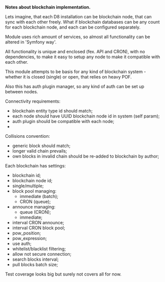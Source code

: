 ____Notes about blockchain implementation.____

Lets imagine, that each D8 installation can be blockchain node, that
can sync with each other freely.
What if blockchain databases can be any count for each blockchain node,
and each can be configured separately.

Module uses rich amount of services, so almost all functionality
can be altered in 'Symfony way'.

All functionality is unique and enclosed (fex. API and CRON), with no
dependencies, to make it easy to setup any node to make it 
compatible with each other.

This module attempts to be basis for any kind of blockchain system -
whether it is closed (single) or open, that relies on heavy POF.

Also this has auth plugin manager, so any kind of auth can be set up 
between nodes.

Connectivity requirements:
  - blockchain entity type id should match;
  - each node should have UUID blockchain node id in system (self param);
  - auth plugin should be compatible with each node;
  - 

Collisions convention:
  - generic block should match;
  - longer valid chain prevails;
  - own blocks in invalid chain should be re-added
   to blockchain by author;
  
Each blockchain has settings:
  - blockchain id;
  - blockchain node id;
  - single/multiple;
  - block pool managing:
    - immediate (batch);
    - CRON (queue);
  - announce managing:
    - queue (CRON);
    - immediate;
  - interval CRON announce;
  - interval CRON block pool;
  - pow_position;
  - pow_expression;
  - use auth;
  - whitelist/blacklist filtering;
  - allow not secure connection;
  - search blocks interval;
  - pull blocks batch size;
  
Test coverage looks big but surely not covers all for now.
